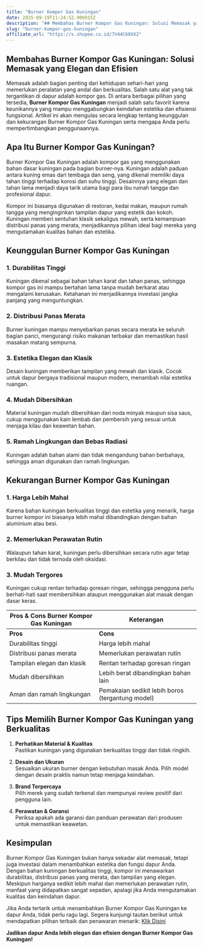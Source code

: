 ```yaml
---
title: "Burner Kompor Gas Kuningan"
date: 2025-09-19T11:24:52.906915Z
description: "## Membahas Burner Kompor Gas Kuningan: Solusi Memasak yang Elegan dan Efisien..."
slug: "burner-kompor-gas-kuningan"
affiliate_url: "https://s.shopee.co.id/7V44C68VX2"
---
```

## Membahas Burner Kompor Gas Kuningan: Solusi Memasak yang Elegan dan Efisien

Memasak adalah bagian penting dari kehidupan sehari-hari yang memerlukan peralatan yang andal dan berkualitas. Salah satu alat yang tak tergantikan di dapur adalah kompor gas. Di antara berbagai pilihan yang tersedia, **Burner Kompor Gas Kuningan** menjadi salah satu favorit karena keunikannya yang mampu menggabungkan keindahan estetika dan efisiensi fungsional. Artikel ini akan mengulas secara lengkap tentang keunggulan dan kekurangan Burner Kompor Gas Kuningan serta mengapa Anda perlu mempertimbangkan penggunaannya.

## Apa Itu Burner Kompor Gas Kuningan?

Burner Kompor Gas Kuningan adalah kompor gas yang menggunakan bahan dasar kuningan pada bagian burner-nya. Kuningan adalah paduan antara kuning emas dari tembaga dan seng, yang dikenal memiliki daya tahan tinggi terhadap korosi dan suhu tinggi. Desainnya yang elegan dan tahan lama menjadi daya tarik utama bagi para ibu rumah tangga dan profesional dapur.

Kompor ini biasanya digunakan di restoran, kedai makan, maupun rumah tangga yang menginginkan tampilan dapur yang estetik dan kokoh. Kuningan memberi sentuhan klasik sekaligus mewah, serta kemampuan distribusi panas yang merata, menjadikannya pilihan ideal bagi mereka yang mengutamakan kualitas bahan dan estetika.

## Keunggulan Burner Kompor Gas Kuningan

### 1. Durabilitas Tinggi

Kuningan dikenal sebagai bahan tahan karat dan tahan panas, sehingga kompor gas ini mampu bertahan lama tanpa mudah berkarat atau mengalami kerusakan. Ketahanan ini menjadikannya investasi jangka panjang yang menguntungkan.

### 2. Distribusi Panas Merata

Burner kuningan mampu menyebarkan panas secara merata ke seluruh bagian panci, mengurangi risiko makanan terbakar dan memastikan hasil masakan matang sempurna.

### 3. Estetika Elegan dan Klasik

Desain kuningan memberikan tampilan yang mewah dan klasik. Cocok untuk dapur bergaya tradisional maupun modern, menambah nilai estetika ruangan.

### 4. Mudah Dibersihkan

Material kuningan mudah dibersihkan dari noda minyak maupun sisa saus, cukup menggunakan kain lembab dan pembersih yang sesuai untuk menjaga kilau dan keawetan bahan.

### 5. Ramah Lingkungan dan Bebas Radiasi

Kuningan adalah bahan alami dan tidak mengandung bahan berbahaya, sehingga aman digunakan dan ramah lingkungan.

## Kekurangan Burner Kompor Gas Kuningan

### 1. Harga Lebih Mahal

Karena bahan kuningan berkualitas tinggi dan estetika yang menarik, harga burner kompor ini biasanya lebih mahal dibandingkan dengan bahan aluminium atau besi.

### 2. Memerlukan Perawatan Rutin

Walaupun tahan karat, kuningan perlu dibersihkan secara rutin agar tetap berkilau dan tidak ternoda oleh oksidasi.

### 3. Mudah Tergores

Kuningan cukup rentan terhadap goresan ringan, sehingga pengguna perlu berhati-hati saat membersihkan ataupun menggunakan alat masak dengan dasar keras.

| **Pros & Cons Burner Kompor Gas Kuningan** | **Keterangan**                                   |
|--------------------------------------------|--------------------------------------------------|
| **Pros**                                 | **Cons**                                       |
| Durabilitas tinggi                     | Harga lebih mahal                            |
| Distribusi panas merata                | Memerlukan perawatan rutin                  |
| Tampilan elegan dan klasik             | Rentan terhadap goresan ringan             |
| Mudah dibersihkan                        | Lebih berat dibandingkan bahan lain        |
| Aman dan ramah lingkungan             | Pemakaian sedikit lebih boros (tergantung model) |

## Tips Memilih Burner Kompor Gas Kuningan yang Berkualitas

1. **Perhatikan Material & Kualitas**  
Pastikan kuningan yang digunakan berkualitas tinggi dan tidak ringkih.

2. **Desain dan Ukuran**  
Sesuaikan ukuran burner dengan kebutuhan masak Anda. Pilih model dengan desain praktis namun tetap menjaga keindahan.

3. **Brand Terpercaya**  
Pilih merek yang sudah terkenal dan mempunyai review positif dari pengguna lain.

4. **Perawatan & Garansi**  
Periksa apakah ada garansi dan panduan perawatan dari produsen untuk memastikan keawetan.

## Kesimpulan

Burner Kompor Gas Kuningan bukan hanya sekadar alat memasak, tetapi juga investasi dalam menambahkan estetika dan fungsi dapur Anda. Dengan bahan kuningan berkualitas tinggi, kompor ini menawarkan durabilitas, distribusi panas yang merata, dan tampilan yang elegan. Meskipun harganya sedikit lebih mahal dan memerlukan perawatan rutin, manfaat yang didapatkan sangat sepadan, apalagi jika Anda mengutamakan kualitas dan keindahan dapur.

Jika Anda tertarik untuk menambahkan Burner Kompor Gas Kuningan ke dapur Anda, tidak perlu ragu lagi. Segera kunjungi tautan berikut untuk mendapatkan pilihan terbaik dan penawaran menarik: [Klik Disini](https://s.shopee.co.id/7V44C68VX2)

**Jadikan dapur Anda lebih elegan dan efisien dengan Burner Kompor Gas Kuningan!**